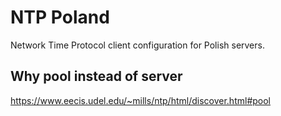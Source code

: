 # NTP Poland
Network Time Protocol client configuration for Polish servers.

## Why **pool** instead of **server**
https://www.eecis.udel.edu/~mills/ntp/html/discover.html#pool
